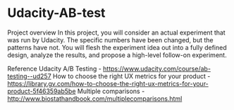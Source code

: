 # Udacity-AB-test

Project overview
In this project, you will consider an actual experiment that was run by Udacity. The specific numbers have been changed, but the patterns have not. You will flesh the experiment idea out into a fully defined design, analyze the results, and propose a high-level follow-on experiment.

Reference
Udacity A/B Testing - https://www.udacity.com/course/ab-testing--ud257
How to choose the right UX metrics for your product - https://library.gv.com/how-to-choose-the-right-ux-metrics-for-your-product-5f46359ab5be
Multiple comparisons - http://www.biostathandbook.com/multiplecomparisons.html
